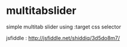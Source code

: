 # multitabslider
simple multitab slider using :target css selector

jsfiddle : http://jsfiddle.net/shiddiq/3d5do8m7/



